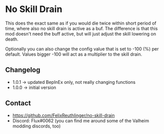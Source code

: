 # No Skill Drain

This does the exact same as if you would die twice within
short period of time, where also no skill drain is active
as a buf. The difference is that this mod doesn't need
the buff active, but will just adjust the skill lowering
on death.

Optionally you can also change the config value that is set to -100 (%) per default.
Values bigger -100 will act as a multiplier to the skill drain.

## Changelog 

* 1.0.1 -> updated BepInEx only, not really changing functions
* 1.0.0 -> initial version

## Contact

* https://github.com/FelixReuthlinger/no-skill-drain
* Discord: Flux#0062 (you can find me around some of the Valheim modding discords, too)

